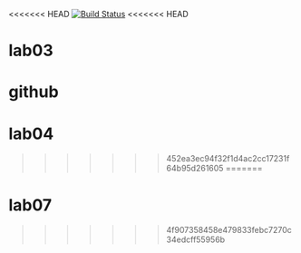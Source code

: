 <<<<<<< HEAD
[![Build Status](https://travis-ci.org/twist025/lab07.svg?branch=master)](https://travis-ci.org/twist025/lab07)
<<<<<<< HEAD
# lab03
github
=======
# lab04
>>>>>>> 452ea3ec94f32f1d4ac2cc17231f64b95d261605
=======
# lab07
>>>>>>> 4f907358458e479833febc7270c34edcff55956b
